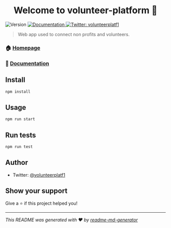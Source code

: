 <h1 align="center">Welcome to volunteer-platform 👋</h1>
<p>
  <img alt="Version" src="https://img.shields.io/badge/version-0.1.0-blue.svg?cacheSeconds=2592000" />
  <a href="https://jeremiahtenbrink.github.io/volunteer-platform/">
    <img alt="Documentation" src="https://img.shields.io/badge/documentation-yes-brightgreen.svg" target="_blank" />
  </a>
  <a href="https://twitter.com/volunteerplatf1">
    <img alt="Twitter: volunteerplatf1" src="https://img.shields.io/twitter/follow/volunteerplatf1.svg?style=social" target="_blank" />
  </a>
</p>

> Web app used to connect non profits and volunteers.

### 🏠 [Homepage](https://volunteerplatform.netlify.com)
### :page_facing_up: [Documentation](https://jeremiahtenbrink.github.io/volunteer-platform/)

## Install

```sh
npm install
```

## Usage

```sh
npm run start
```

## Run tests

```sh
npm run test
```

## Author

* Twitter: [@volunteerplatf1](https://twitter.com/volunteerplatf1)

## Show your support

Give a ⭐️ if this project helped you!

***
_This README was generated with ❤️ by [readme-md-generator](https://github.com/kefranabg/readme-md-generator)_